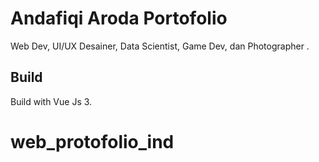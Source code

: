 # Andafiqi Aroda Portofolio

Web Dev, UI/UX Desainer, Data Scientist, Game Dev, dan Photographer .

## Build

Build with Vue Js 3. 

# web_protofolio_ind
